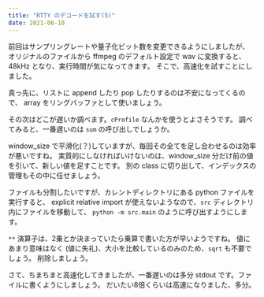 ```yaml
---
title: "RTTY のデコードを試す(5)"
date: 2021-06-18
---
```


前回はサンプリングレートや量子化ビット数を変更できるようにしましたが、
オリジナルのファイルから ffmpeg のデフォルト設定で wav に変換すると、
48kHz となり、実行時間が気になってきます。
そこで、高速化を試すことにしました。

真っ先に、リストに append したり pop したりするのは不安になってくるので、
array をリングバッファとして使いましょう。

その次はどこが遅いか調べます。`cProfile` なんかを使うとよさそうです。
調べてみると、一番遅いのは `sum` の呼び出しでしょうか。

window_size で平滑化(？)していますが、毎回その全てを足し合わせるのは効率が悪いですね。
実質的にしなければいけないのは、window_size 分だけ前の値を引いて、新しい値を足すことです。
別の class に切り出して、インデックスの管理もその中に任せましょう。

ファイルも分割したいですが、カレントディレクトリにある python ファイルを実行すると、
explicit relative import が使えないようなので、`src` ディレクトリ内にファイルを移動して、
`python -m src.main` のように呼び出すようにします。

`**` 演算子は、2乗とか決まっていたら乗算で書いた方が早いようですね。
値にあまり意味はなく (値に失礼)、大小を比較しているのみのため、`sqrt` も不要でしょう。
削除しましょう。

さて、ちまちまと高速化してきましたが、一番遅いのは多分 stdout です。ファイルに書くようにしましょう。
だいたい8倍くらいは高速になりました、多分。
